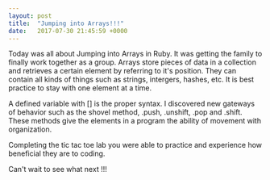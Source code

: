 ```yaml
---
layout: post
title:  "Jumping into Arrays!!!"
date:   2017-07-30 21:45:59 +0000
---
```


 

Today was all about Jumping into Arrays in Ruby. It was getting the family to finally work together as a group. 
Arrays store pieces of data in a collection and retrieves a certain element by referring to it's position. 
They can contain all kinds of things such as strings, intergers, hashes, etc. 
It is best practice to stay with one element at a time. 

A defined variable with [] is the proper syntax.
I discovered new gateways of behavior such as the shovel method, .push, .unshift, .pop and .shift. 
These methods give the elements in a program the ability of movement with organization. 

Completing the tic tac toe lab you were able to practice and experience how beneficial they are to coding. 

Can't wait to see what next !!!

